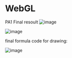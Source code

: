 # WebGL

PA1 Final resoult 
![image](https://user-images.githubusercontent.com/84920621/207842126-78b559dc-a7c5-4e68-9dd5-52a07871d31d.png)

![image](https://user-images.githubusercontent.com/84920621/207842304-a6059ffd-87b9-4aeb-8d56-16aad760e832.png)

final formula code for drawing:

![image](https://user-images.githubusercontent.com/84920621/207842388-12e56c76-f303-4323-95e3-82dd3acaff6f.png)

